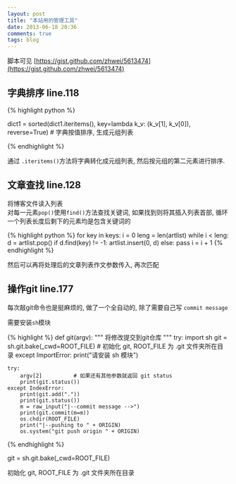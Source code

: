 ```yaml
---
layout: post
title: "本站用的管理工具"
date: 2013-06-18 20:36
comments: true
tags: blog
---
```


脚本可见 [https://gist.github.com/zhwei/5613474](https://gist.github.com/zhwei/5613474)  


## 字典排序 line.118

{% highlight python %}

dict1 = sorted(dict1.iteritems(),
    key=lambda k_v: (k_v[1], k_v[0]),
    reverse=True)  # 字典按值排序, 生成元组列表

{% endhighlight %}

通过 `.iteritems()`方法将字典转化成元组列表, 然后按元组的第二元素进行排序.


## 文章查找  line.128

将博客文件读入列表  
对每一元素`pop()`使用`find()`方法查找关键词, 如果找到则将其插入列表首部, 循环一个列表长度后剩下的元素均是包含关键词的

{% highlight python %}
      for key in keys:
        i = 0
        leng = len(artlist)
        while i < leng:
            d = artlist.pop()
            if d.find(key) != -1:
                artlist.insert(0, d)
            else:
                pass
            i = i + 1
{% endhighlight %}

然后可以再将处理后的文章列表作文参数传入, 再次匹配


## 操作git line.177

每次敲git命令也是挺麻烦的, 做了一个全自动的, 除了需要自己写 `commit message`  

需要安装`sh`模块

{% highlight  %}
def git(argv):
    """
    将修改提交到git仓库
    """
    try:
        import sh
        git = sh.git.bake(_cwd=ROOT_FILE)  # 初始化 git, ROOT_FILE 为 .git 文件夹所在目录
    except ImportError:
        print("请安装 sh 模块")
 
    try:
        argv[2]          # 如果还有其他参数就返回 git status
        print(git.status())
    except IndexError:
        print(git.add("."))
        print(git.status())
        m = raw_input("|--commit message -->")
        print(git.commit(m=m))
        os.chdir(ROOT_FILE)
        print("|--pushing to " + ORIGIN)
        os.system("git push origin " + ORIGIN)
{% endhighlight %}

  git = sh.git.bake(_cwd=ROOT_FILE)  

初始化 git, ROOT_FILE 为 .git 文件夹所在目录
